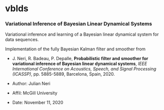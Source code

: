 # vblds

 ### Variational Inference of Bayesian Linear Dynamical Systems

Variational inference and learning of a Bayesian linear dynamical system for data sequences.

Implementation of the fully Bayesian Kalman filter and smoother from

 * J. Neri, R. Badeau, P. Depalle, **Probabilistic filter and smoother for variational inference of Bayesian linear dynamical systems**, *IEEE International Conference on Acoustics, Speech, and Signal Processing (ICASSP)*, pp. 5885-5889, Barcelona, Spain, 2020.

 * Author: Julian Neri
 * Affil: McGill University
 * Date: November 11, 2020
